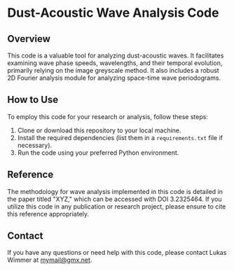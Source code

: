 # Dust-Acoustic Wave Analysis Code

## Overview

This code is a valuable tool for analyzing dust-acoustic waves. It facilitates examining wave phase speeds, wavelengths, and their temporal evolution, primarily relying on the image greyscale method. It also includes a robust 2D Fourier analysis module for analyzing space-time wave periodograms.

## How to Use

To employ this code for your research or analysis, follow these steps:

1. Clone or download this repository to your local machine.
2. Install the required dependencies (list them in a `requirements.txt` file if necessary).
3. Run the code using your preferred Python environment.

## Reference

The methodology for wave analysis implemented in this code is detailed in the paper titled "XYZ," which can be accessed with DOI 3.2325464. If you utilize this code in any publication or research project, please ensure to cite this reference appropriately.



## Contact

If you have any questions or need help with this code, please contact Lukas Wimmer at mymail@gmx.net.
